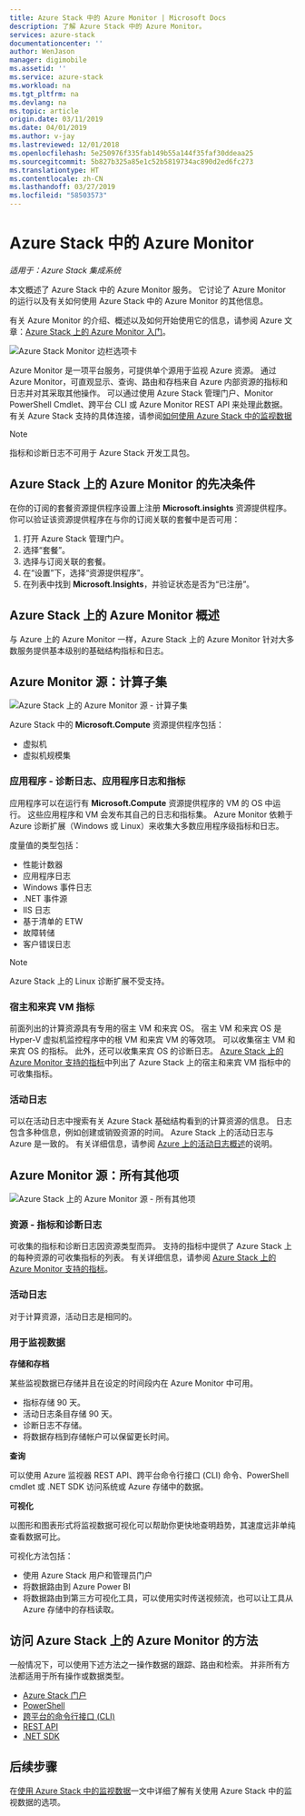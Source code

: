 ```yaml
---
title: Azure Stack 中的 Azure Monitor | Microsoft Docs
description: 了解 Azure Stack 中的 Azure Monitor。
services: azure-stack
documentationcenter: ''
author: WenJason
manager: digimobile
ms.assetid: ''
ms.service: azure-stack
ms.workload: na
ms.tgt_pltfrm: na
ms.devlang: na
ms.topic: article
origin.date: 03/11/2019
ms.date: 04/01/2019
ms.author: v-jay
ms.lastreviewed: 12/01/2018
ms.openlocfilehash: 5e250976f335fab149b55a144f35faf30ddeaa25
ms.sourcegitcommit: 5b827b325a85e1c52b5819734ac890d2ed6fc273
ms.translationtype: HT
ms.contentlocale: zh-CN
ms.lasthandoff: 03/27/2019
ms.locfileid: "58503573"
---
```

# <a name="azure-monitor-on-azure-stack"></a>Azure Stack 中的 Azure Monitor

*适用于：Azure Stack 集成系统*

本文概述了 Azure Stack 中的 Azure Monitor 服务。 它讨论了 Azure Monitor 的运行以及有关如何使用 Azure Stack 中的 Azure Monitor 的其他信息。 

有关 Azure Monitor 的介绍、概述以及如何开始使用它的信息，请参阅 Azure 文章：[Azure Stack 上的 Azure Monitor 入门](https://docs.azure.cn/monitoring-and-diagnostics/monitoring-get-started)。

![Azure Stack Monitor 边栏选项卡](./media/azure-stack-metrics-azure-data/azs-monitor.png)

Azure Monitor 是一项平台服务，可提供单个源用于监视 Azure 资源。 通过 Azure Monitor，可直观显示、查询、路由和存档来自 Azure 内部资源的指标和日志并对其采取其他操作。 可以通过使用 Azure Stack 管理门户、Monitor PowerShell Cmdlet、跨平台 CLI 或 Azure Monitor REST API 来处理此数据。 有关 Azure Stack 支持的具体连接，请参阅[如何使用 Azure Stack 中的监视数据](azure-stack-metrics-monitor.md)

> [!Note]
> 指标和诊断日志不可用于 Azure Stack 开发工具包。

## <a name="prerequisites-for-azure-monitor-on-azure-stack"></a>Azure Stack 上的 Azure Monitor 的先决条件

在你的订阅的套餐资源提供程序设置上注册 **Microsoft.insights** 资源提供程序。 你可以验证该资源提供程序在与你的订阅关联的套餐中是否可用：

1. 打开 Azure Stack 管理门户。
2. 选择“套餐”。
3. 选择与订阅关联的套餐。
4. 在“设置”下，选择“资源提供程序”。 
5. 在列表中找到 **Microsoft.Insights**，并验证状态是否为“已注册”。

## <a name="overview-of-azure-monitor-on-azure-stack"></a>Azure Stack 上的 Azure Monitor 概述

与 Azure 上的 Azure Monitor 一样，Azure Stack 上的 Azure Monitor 针对大多数服务提供基本级别的基础结构指标和日志。

## <a name="azure-monitor-sources-compute-subset"></a>Azure Monitor 源：计算子集

![Azure Stack 上的 Azure Monitor 源 - 计算子集](media/azure-stack-metrics-azure-data/azs-monitor-computersubset.png)

Azure Stack 中的 **Microsoft.Compute** 资源提供程序包括：
 - 虚拟机 
 - 虚拟机规模集

### <a name="application---diagnostics-logs-application-logs-and-metrics"></a>应用程序 - 诊断日志、应用程序日志和指标

应用程序可以在运行有 **Microsoft.Compute** 资源提供程序的 VM 的 OS 中运行。 这些应用程序和 VM 会发布其自己的日志和指标集。 Azure Monitor 依赖于 Azure 诊断扩展（Windows 或 Linux）来收集大多数应用程序级指标和日志。 

度量值的类型包括：
 - 性能计数器
 - 应用程序日志
 - Windows 事件日志
 - .NET 事件源
 - IIS 日志
 - 基于清单的 ETW
 - 故障转储
 - 客户错误日志

> [!Note]  
> Azure Stack 上的 Linux 诊断扩展不受支持。

### <a name="host-and-guest-vm-metrics"></a>宿主和来宾 VM 指标

前面列出的计算资源具有专用的宿主 VM 和来宾 OS。 宿主 VM 和来宾 OS 是 Hyper-V 虚拟机监控程序中的根 VM 和来宾 VM 的等效项。 可以收集宿主 VM 和来宾 OS 的指标。 此外，还可以收集来宾 OS 的诊断日志。 [Azure Stack 上的 Azure Monitor 支持的指标](azure-stack-metrics-supported.md)中列出了 Azure Stack 上的宿主和来宾 VM 指标中的可收集指标。 

### <a name="activity-log"></a>活动日志

可以在活动日志中搜索有关 Azure Stack 基础结构看到的计算资源的信息。 日志包含多种信息，例如创建或销毁资源的时间。 Azure Stack 上的活动日志与 Azure 是一致的。 有关详细信息，请参阅 [Azure 上的活动日志概述](/monitoring-and-diagnostics/monitoring-overview-activity-logs)的说明。 


## <a name="azure-monitor-sources-everything-else"></a>Azure Monitor 源：所有其他项

![Azure Stack 上的 Azure Monitor 源 - 所有其他项](media/azure-stack-metrics-azure-data/azs-monitor-othersubset.png)

### <a name="resources---metrics-and-diagnostics-logs"></a>资源 - 指标和诊断日志

可收集的指标和诊断日志因资源类型而异。 支持的指标中提供了 Azure Stack 上的每种资源的可收集指标的列表。 有关详细信息，请参阅 [Azure Stack 上的 Azure Monitor 支持的指标](azure-stack-metrics-supported.md)。

### <a name="activity-log"></a>活动日志

对于计算资源，活动日志是相同的。 

### <a name="uses-for-monitoring-data"></a>用于监视数据

**存储和存档**  

某些监视数据已存储并且在设定的时间段内在 Azure Monitor 中可用。 
 - 指标存储 90 天。 
 - 活动日志条目存储 90 天。 
 - 诊断日志不存储。
 - 将数据存档到存储帐户可以保留更长时间。

**查询**  

可以使用 Azure 监视器 REST API、跨平台命令行接口 (CLI) 命令、PowerShell cmdlet 或 .NET SDK 访问系统或 Azure 存储中的数据。 

**可视化**

以图形和图表形式将监视数据可视化可以帮助你更快地查明趋势，其速度远非单纯查看数据可比。 

可视化方法包括：
 - 使用 Azure Stack 用户和管理员门户
 - 将数据路由到 Azure Power BI
 - 将数据路由到第三方可视化工具，可以使用实时传送视频流，也可以让工具从 Azure 存储中的存档读取。

## <a name="methods-of-accessing-azure-monitor-on-azure-stack"></a>访问 Azure Stack 上的 Azure Monitor 的方法

一般情况下，可以使用下述方法之一操作数据的跟踪、路由和检索。 并非所有方法都适用于所有操作或数据类型。

 - [Azure Stack 门户](/azure-stack/user/azure-stack-use-portal)
 - [PowerShell](/monitoring-and-diagnostics/insights-powershell-samples)
 - [跨平台的命令行接口 (CLI)](/monitoring-and-diagnostics/insights-cli-samples)
 - [REST API](https://docs.microsoft.com/rest/api/monitor)
 - [.NET SDK](https://www.nuget.org/packages/Microsoft.Azure.Management.Monitor)

## <a name="next-steps"></a>后续步骤

在[使用 Azure Stack 中的监视数据](azure-stack-metrics-monitor.md)一文中详细了解有关使用 Azure Stack 中的监视数据的选项。
